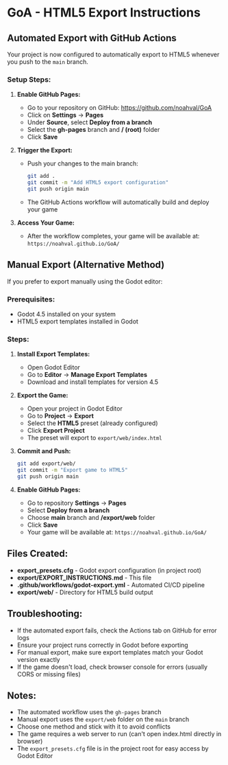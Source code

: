# GoA - HTML5 Export Instructions

## Automated Export with GitHub Actions

Your project is now configured to automatically export to HTML5 whenever you push to the `main` branch.

### Setup Steps:

1. **Enable GitHub Pages:**
   - Go to your repository on GitHub: https://github.com/noahval/GoA
   - Click on **Settings** → **Pages**
   - Under **Source**, select **Deploy from a branch**
   - Select the **gh-pages** branch and **/ (root)** folder
   - Click **Save**

2. **Trigger the Export:**
   - Push your changes to the main branch:
     ```bash
     git add .
     git commit -m "Add HTML5 export configuration"
     git push origin main
     ```
   - The GitHub Actions workflow will automatically build and deploy your game

3. **Access Your Game:**
   - After the workflow completes, your game will be available at:
     `https://noahval.github.io/GoA/`

## Manual Export (Alternative Method)

If you prefer to export manually using the Godot editor:

### Prerequisites:
- Godot 4.5 installed on your system
- HTML5 export templates installed in Godot

### Steps:

1. **Install Export Templates:**
   - Open Godot Editor
   - Go to **Editor** → **Manage Export Templates**
   - Download and install templates for version 4.5

2. **Export the Game:**
   - Open your project in Godot Editor
   - Go to **Project** → **Export**
   - Select the **HTML5** preset (already configured)
   - Click **Export Project**
   - The preset will export to `export/web/index.html`

3. **Commit and Push:**
   ```bash
   git add export/web/
   git commit -m "Export game to HTML5"
   git push origin main
   ```

4. **Enable GitHub Pages:**
   - Go to repository **Settings** → **Pages**
   - Select **Deploy from a branch**
   - Choose **main** branch and **/export/web** folder
   - Click **Save**
   - Your game will be available at: `https://noahval.github.io/GoA/`

## Files Created:

- **export_presets.cfg** - Godot export configuration (in project root)
- **export/EXPORT_INSTRUCTIONS.md** - This file
- **.github/workflows/godot-export.yml** - Automated CI/CD pipeline
- **export/web/** - Directory for HTML5 build output

## Troubleshooting:

- If the automated export fails, check the Actions tab on GitHub for error logs
- Ensure your project runs correctly in Godot before exporting
- For manual export, make sure export templates match your Godot version exactly
- If the game doesn't load, check browser console for errors (usually CORS or missing files)

## Notes:

- The automated workflow uses the `gh-pages` branch
- Manual export uses the `export/web` folder on the `main` branch
- Choose one method and stick with it to avoid conflicts
- The game requires a web server to run (can't open index.html directly in browser)
- The `export_presets.cfg` file is in the project root for easy access by Godot Editor
